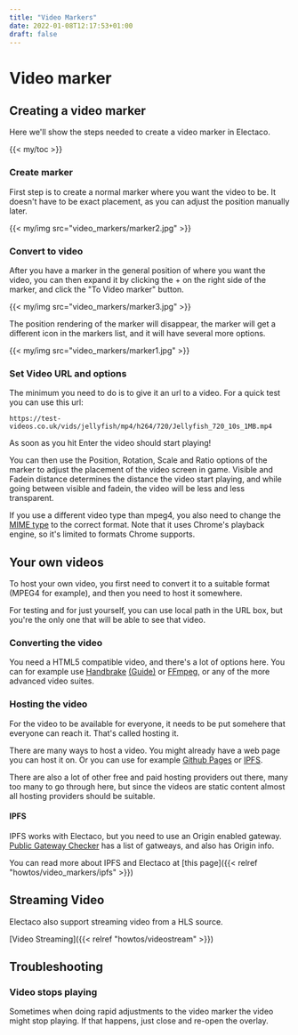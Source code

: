 ```yaml
---
title: "Video Markers"
date: 2022-01-08T12:17:53+01:00
draft: false
---
```




# Video marker

## Creating a video marker

Here we'll show the steps needed to create a video marker in Electaco.
<!--more-->
{{< my/toc >}}

### Create marker

First step is to create a normal marker where you want the video to be. 
It doesn't have to be exact placement, as you can adjust the position manually later.

{{< my/img src="video_markers/marker2.jpg" >}}


### Convert to video

After you have a marker in the general position of where you want the video, 
you can then expand it by clicking the + on the right side of the marker, 
and click the "To Video marker" button. 

{{< my/img src="video_markers/marker3.jpg" >}}

The position rendering of the marker will disappear, the marker will get a different 
icon in the markers list, and it will have several more options.

{{< my/img src="video_markers/marker1.jpg" >}}

### Set Video URL and options

The minimum you need to do is to give it an url to a video. For a quick test you can use this url:

    https://test-videos.co.uk/vids/jellyfish/mp4/h264/720/Jellyfish_720_10s_1MB.mp4

As soon as you hit Enter the video should start playing! 

You can then use the Position, Rotation, Scale and Ratio options of the marker to adjust the placement of the video screen in game. 
Visible and Fadein distance determines the distance the video start playing, and while going between visible and fadein,
the video will be less and less transparent.

If you use a different video type than mpeg4, you also need to change the [MIME type](https://help.encoding.com/knowledge-base/article/correct-mime-types-for-serving-video-files/) 
to the correct format. Note that it uses Chrome's playback engine, so it's limited to formats Chrome supports.

## Your own videos

To host your own video, you first need to convert it to a suitable format (MPEG4 for example), and then you need to host it somewhere.

For testing and for just yourself, you can use local path in the URL box, but you're the only one that will be able to see that video.

### Converting the video

You need a HTML5 compatible video, and there's a lot of options here. You can for example use [Handbrake](https://handbrake.fr/) [(Guide)](https://www.wonderplugin.com/wordpress-tutorials/how-to-convert-video-to-html5-compatible/) or [FFmpeg](https://ffmpeg.org/), or any of the more advanced video suites.

### Hosting the video

For the video to be available for everyone, it needs to be put somehere that everyone can reach it. That's called hosting it.

There are many ways to host a video. You might already have a web page you can host it on. Or you can use for example [Github Pages](https://pages.github.com/) or [IPFS](https://ipfs.io/). 

There are also a lot of other free and paid hosting providers out there, many too many to go through here, but since the videos are static content
almost all hosting providers should be suitable.

#### IPFS

IPFS works with Electaco, but you need to use an Origin enabled gateway. [Public Gateway Checker](https://ipfs.github.io/public-gateway-checker/) has a list of gatweays, and also has Origin info.

You can read more about IPFS and Electaco at [this page]({{< relref "howtos/video_markers/ipfs" >}})

## Streaming Video

Electaco also support streaming video from a HLS source.

[Video Streaming]({{< relref "howtos/videostream" >}})

## Troubleshooting

### Video stops playing

Sometimes when doing rapid adjustments to the video marker the video might stop playing. If that happens, just close and re-open the overlay.